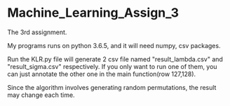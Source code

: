 # Machine_Learning_Assign_3
The 3rd assignment.

My programs runs on python 3.6.5, and it will need numpy, csv packages.

Run the KLR.py file will generate 2 csv file named "result_lambda.csv" and "result_sigma.csv" respectively.
If you only want to run one of them, you can just annotate the other one in the main function(row 127,128).

Since the algorithm involves generating random permutations, the result may change each time.
